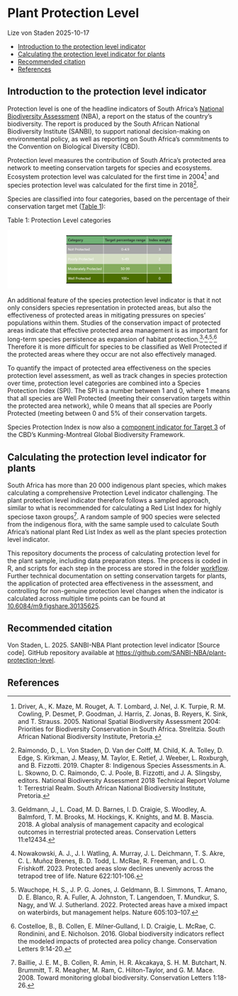 # Plant Protection Level
Lize von Staden
2025-10-17

- [Introduction to the protection level
  indicator](#introduction-to-the-protection-level-indicator)
- [Calculating the protection level indicator for
  plants](#calculating-the-protection-level-indicator-for-plants)
- [Recommended citation](#recommended-citation)
- [References](#references)

## Introduction to the protection level indicator

Protection level is one of the headline indicators of South Africa’s
[National Biodiversity
Assessment](https://www.sanbi.org/biodiversity/building-knowledge/biodiversity-monitoring-assessment/national-biodiversity-assessment/)
(NBA), a report on the status of the country’s biodiversity. The report
is produced by the South African National Biodiversity Institute
(SANBI), to support national decision-making on environmental policy, as
well as reporting on South Africa’s commitments to the Convention on
Biological Diversity (CBD).

Protection level measures the contribution of South Africa’s protected
area network to meeting conservation targets for species and ecosystems.
Ecosystem protection level was calculated for the first time in 2004[^1]
and species protection level was calculated for the first time in
2018[^2].

Species are classified into four categories, based on the percentage of
their conservation target met
(<a href="#tbl-plcats" class="quarto-xref">Table 1</a>):

<div id="tbl-plcats">

Table 1: Protection Level categories

![](images/pl_categories.png)
</div>

An additional feature of the species protection level indicator is that
it not only considers species representation in protected areas, but
also the effectiveness of protected areas in mitigating pressures on
species’ populations within them. Studies of the conservation impact of
protected areas indicate that effective protected area management is as
important for long-term species persistence as expansion of habitat
protection.[^3]<sup>,</sup>[^4]<sup>,</sup>[^5]<sup>,</sup>[^6]
Therefore it is more difficult for species to be classified as Well
Protected if the protected areas where they occur are not also
effectively managed.

To quantify the impact of protected area effectiveness on the species
protection level assessment, as well as track changes in species
protection over time, protection level categories are combined into a
Species Protection Index (SPI). The SPI is a number between 1 and 0,
where 1 means that all species are Well Protected (meeting their
conservation targets within the protected area network), while 0 means
that all species are Poorly Protected (meeting between 0 and 5% of their
conservation targets.

Species Protection Index is now also a [component indicator for Target
3](https://www.cbd.int/gbf/targets/3) of the CBD’s Kunming-Montreal
Global Biodiversity Framework.

## Calculating the protection level indicator for plants

South Africa has more than 20 000 indigenous plant species, which makes
calculating a comprehensive Protection Level indicator challenging. The
plant protection level indicator therefore follows a sampled approach,
similar to what is recommended for calculating a Red List Index for
highly speciose taxon groups[^7]. A random sample of 900 species were
selected from the indigenous flora, with the same sample used to
calculate South Africa’s national plant Red List Index as well as the
plant species protection level indicator.

This repository documents the process of calculating protection level
for the plant sample, including data preparation steps. The process is
coded in R, and scripts for each step in the process are stored in the
folder [workflow](workflow/). Further technical documentation on setting
conservation targets for plants, the application of protected area
effectiveness in the assessment, and controlling for non-genuine
protection level changes when the indicator is calculated across
multiple time points can be found at
[10.6084/m9.figshare.30135625](https://figshare.com/articles/online_resource/Technical_Report/30135625?file=58824784).

## Recommended citation

Von Staden, L. 2025. SANBI-NBA Plant protection level indicator \[Source
code\]. GitHub repository available at
<https://github.com/SANBI-NBA/plant-protection-level>.

## References

[^1]: Driver, A., K. Maze, M. Rouget, A. T. Lombard, J. Nel, J. K.
    Turpie, R. M. Cowling, P. Desmet, P. Goodman, J. Harris, Z. Jonas,
    B. Reyers, K. Sink, and T. Strauss. 2005. National Spatial
    Biodiversity Assessment 2004: Priorities for Biodiversity
    Conservation in South Africa. Strelitzia. South African National
    Biodiversity Institute, Pretoria.

[^2]: Raimondo, D., L. Von Staden, D. Van der Colff, M. Child, K. A.
    Tolley, D. Edge, S. Kirkman, J. Measy, M. Taylor, E. Retief, J.
    Weeber, L. Roxburgh, and B. Fizzotti. 2019. Chapter 8: Indigenous
    Species Assessments.in A. L. Skowno, D. C. Raimondo, C. J. Poole, B.
    Fizzotti, and J. A. Slingsby, editors. National Biodiversity
    Assessment 2018 Technical Report Volume 1: Terrestrial Realm. South
    African National Biodiversity Institute, Pretoria.

[^3]: Geldmann, J., L. Coad, M. D. Barnes, I. D. Craigie, S. Woodley, A.
    Balmford, T. M. Brooks, M. Hockings, K. Knights, and M. B. Mascia.
    2018. A global analysis of management capacity and ecological
    outcomes in terrestrial protected areas. Conservation Letters
    11:e12434.

[^4]: Nowakowski, A. J., J. I. Watling, A. Murray, J. L. Deichmann, T.
    S. Akre, C. L. Muñoz Brenes, B. D. Todd, L. McRae, R. Freeman, and
    L. O. Frishkoff. 2023. Protected areas slow declines unevenly across
    the tetrapod tree of life. Nature 622:101-106.

[^5]: Wauchope, H. S., J. P. G. Jones, J. Geldmann, B. I. Simmons, T.
    Amano, D. E. Blanco, R. A. Fuller, A. Johnston, T. Langendoen, T.
    Mundkur, S. Nagy, and W. J. Sutherland. 2022. Protected areas have a
    mixed impact on waterbirds, but management helps. Nature
    605:103–107.

[^6]: Costelloe, B., B. Collen, E. Milner‐Gulland, I. D. Craigie, L.
    McRae, C. Rondinini, and E. Nicholson. 2016. Global biodiversity
    indicators reflect the modeled impacts of protected area policy
    change. Conservation Letters 9:14-20.

[^7]: Baillie, J. E. M., B. Collen, R. Amin, H. R. Akcakaya, S. H. M.
    Butchart, N. Brummitt, T. R. Meagher, M. Ram, C. Hilton-Taylor, and
    G. M. Mace. 2008. Toward monitoring global biodiversity.
    Conservation Letters 1:18-26.
